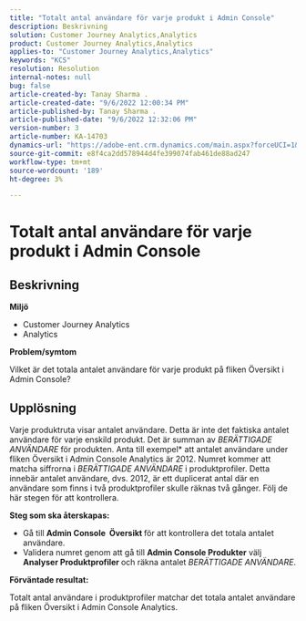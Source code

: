 ```yaml
---
title: "Totalt antal användare för varje produkt i Admin Console"
description: Beskrivning
solution: Customer Journey Analytics,Analytics
product: Customer Journey Analytics,Analytics
applies-to: "Customer Journey Analytics,Analytics"
keywords: "KCS"
resolution: Resolution
internal-notes: null
bug: false
article-created-by: Tanay Sharma .
article-created-date: "9/6/2022 12:00:34 PM"
article-published-by: Tanay Sharma .
article-published-date: "9/6/2022 12:32:06 PM"
version-number: 3
article-number: KA-14703
dynamics-url: "https://adobe-ent.crm.dynamics.com/main.aspx?forceUCI=1&pagetype=entityrecord&etn=knowledgearticle&id=45be0a81-db2d-ed11-9db1-002248086735"
source-git-commit: e8f4ca2dd578944d4fe399074fab461de88ad247
workflow-type: tm+mt
source-wordcount: '189'
ht-degree: 3%

---
```


# Totalt antal användare för varje produkt i Admin Console

## Beskrivning


<b>Miljö</b>

- Customer Journey Analytics
- Analytics 




<b>Problem/symtom</b>

Vilket är det totala antalet användare för varje produkt på fliken Översikt i Admin Console?




## Upplösning


Varje produktruta visar antalet användare. Detta är inte det faktiska antalet användare för varje enskild produkt. Det är summan av *BERÄTTIGADE ANVÄNDARE* för produkten. Anta till exempel* att antalet användare under fliken Översikt i Admin Console Analytics är 2012. Numret kommer att matcha siffrorna i *BERÄTTIGADE ANVÄNDARE* i produktprofiler. Detta innebär antalet användare, dvs. 2012, är ett duplicerat antal där en användare som finns i två produktprofiler skulle räknas två gånger. Följ de här stegen för att kontrollera.

<b>Steg som ska återskapas:</b>

- Gå till <b>Admin Console </b><b> Översikt </b>för att kontrollera det totala antalet användare.
- Validera numret genom att gå till <b>Admin Console </b> <b>Produkter</b>  välj <b>Analyser </b> <b>Produktprofiler </b>och räkna antalet *BERÄTTIGADE ANVÄNDARE*.




<b>Förväntade resultat:</b>

Totalt antal användare i produktprofiler matchar det totala antalet användare på fliken Översikt i Admin Console Analytics.
